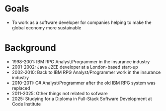 # Goals
* To work as a software developer for companies helping to make the global economy more sustainable
# Background
* 1998-2001: IBM RPG Analyst/Programmer in the insurance industry
* 2001-2002: Java J2EE developer at a London-based start-up
* 2002-2010: Back to IBM RPG Analyst/Programmer work in the insurance industry
* 2010-2011: C# Analyst/Programmer after the old IBM RPG system was replaced
* 2011-2025: Other things not related to sofware
* 2025: Studying for a Diploma in Full-Stack Software Development at Code Institute

<!--
**John-Kingham/John-Kingham** is a ✨ _special_ ✨ repository because its `README.md` (this file) appears on your GitHub profile.

Here are some ideas to get you started:

- 🔭 I’m currently working on ...
- 🌱 I’m currently learning ...
- 👯 I’m looking to collaborate on ...
- 🤔 I’m looking for help with ...
- 💬 Ask me about ...
- 📫 How to reach me: ...
- 😄 Pronouns: ...
- ⚡ Fun fact: ...
-->

